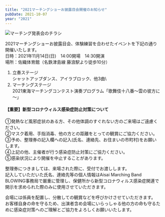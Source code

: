 ```yaml
---
title: "2021マーチングショーお披露目会開催のお知らせ"
pubDate: 2021-10-07
year: "2021"
---
```


![マーチング発表会のチラシ](@/assets/2021flyer_unveiling_show.webp)

2021マーチングショーお披露目会、体験練習を合わせたイベントを下記の通り開催いたします。\
日時：2021年11月14日(日)　14:00開場　14:30開演\
場所：佐織体育館（名鉄津島線 藤浪駅より徒歩10分）

1. 立奏ステージ\
シャットアップダンス、アイラブロック、他3曲\
2. マーチングステージ\
2021東海マーチングコンテスト演奏プログラム「歌舞伎十八番～雲の彼方に～」

#### 【重要】新型コロナウィルス感染症防止対策について

①発熱など風邪症状のある方、その他体調のすぐれない方のご来場はご遠慮ください。\
②マスク着用、手指消毒、他の方との距離をとっての観賞にご協力ください。\
③予め、整理券の記入欄への記入(氏名、連絡先、お住まいの市町村)をお願いします。\
④上記の他、主催者が行う感染症防止対策にご協力ください。\
⑤感染状況により開催を中止することがあります。

整理券につきましては、来場された際に、受付でお渡しします。\
記入していただいた氏名、連絡先等の個人情報はAisai Marching Band BLOWING事務局で厳重に管理し、保健所から新型コロナウィルス感染症関連で開示を求められた際のみに使用させていただきます。

会場には係員を配置し、分散しての観賞などを呼びかけさせていただきます。\
お客様自身の命を守るため、出演者含め会場にいらっしゃる他の方の命も守るために感染症対策へのご理解とご協力をよろしくお願いいたします。
